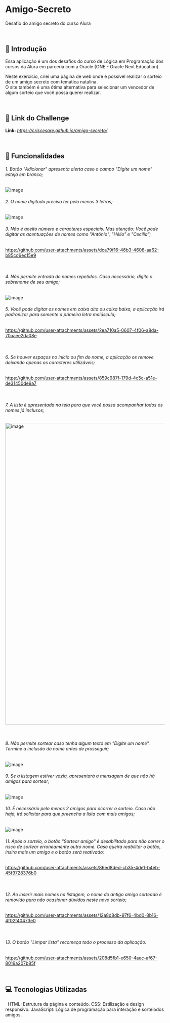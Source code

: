# Amigo-Secreto
Desafio do amigo secreto do curso Alura

&nbsp;
## **📖 Introdução**

Essa aplicação é um dos desafios do curso de Lógica em Programação dos cursos da Alura em parceria com a Oracle (ONE - Oracle Next Education).

Neste exercício, criei uma página de web onde é possível realizar o sorteio de um amigo secreto com temática natalina.  
O site também é uma ótima alternativa para selecionar um vencedor de algum sorteio que você possa querer realizar.

&nbsp;
## **🔗 Link do Challenge**

**Link:** *https://criscesare.github.io/amigo-secreto/*

&nbsp;
## **💼 Funcionalidades**

###### 1. Botão "Adicionar" apresenta alerta caso o campo "Digite um nome" esteja em branco;
![image](https://github.com/user-attachments/assets/93416e36-1bd5-44b3-84f1-f7f0983e479b)
&nbsp;
###### 2. O nome digitado precisa ter pelo menos 3 letras;
![image](https://github.com/user-attachments/assets/5dc73e99-4b54-4c5f-bc8b-e7845cf8aefa)
&nbsp;
###### 3. Não é aceito número e caracteres especiais. Mas atenção: Você pode digitar as acentuações de nomes como "Antônio", "Hélio" e "Cecília";
https://github.com/user-attachments/assets/dca79f16-46b3-4608-aa62-b85cd6ec15e9

&nbsp;
###### 4. Não permite entrada de nomes repetidos. Caso necessário, digite o sobrenome de seu amigo;
![image](https://github.com/user-attachments/assets/b9b7913c-5aad-49aa-9708-b9125c5e8e8c)
&nbsp;
###### 5. Você pode digitar os nomes em caixa alta ou caixa baixa, a aplicação irá padronizar para somente a primeira letra maiúscula;
https://github.com/user-attachments/assets/2ea710a5-0607-4f06-a8da-70aaee2da08e

&nbsp;
###### 6. Se houver espaços no início ou fim do nome, a aplicação os remove deixando apenas os caracteres utilizáveis;
https://github.com/user-attachments/assets/859c987f-179d-4c5c-a51e-de31450de9a7

&nbsp;
###### 7. A lista é apresentada na tela para que você possa acompanhar todos os nomes já inclusos;
<img width="954" alt="image" src="https://github.com/user-attachments/assets/02e59415-0114-4530-ab8b-4a5141c80c29" />

&nbsp;
###### 8. Não permite sortear caso tenha algum texto em "Digite um nome". Termine a inclusão do nome antes de prosseguir;
![image](https://github.com/user-attachments/assets/676ccee1-00e6-4aa6-92f6-0fd910e0698f)
&nbsp;
###### 9. Se a listagem estiver vazia, apresentará a mensagem de que não há amigos para sortear;
![image](https://github.com/user-attachments/assets/b5d62359-efe2-4c90-a0ce-b9bb79c97304)
&nbsp;
###### 10. É necessário pelo menos 2 amigos para ocorrer o sorteio. Caso não haja, irá solicitar para que preencha a lista com mais amigos;
![image](https://github.com/user-attachments/assets/39ecab37-af50-44d5-a8d1-a3528a6acdf1)
&nbsp;
###### 11. Após o sorteio, o botão "Sortear amigo" é desabilitado para não correr o risco de sortear erroneamente outro nome. Caso queira reabilitar o botão, insira mais um amigo e o botão será reativado;
https://github.com/user-attachments/assets/86ed8ded-cb35-4de1-b4eb-45f9728376b0

&nbsp;
###### 12. Ao inserir mais nomes na listagem, o nome do antigo amigo sorteado é removido para não ocasionar dúvidas neste novo sorteio;
https://github.com/user-attachments/assets/12a8d8db-97f6-4bd0-8b16-4f02f40473e0

&nbsp;
###### 13. O botão "Limpar lista" recomeça todo o processo da aplicação.
https://github.com/user-attachments/assets/208d5fb1-e650-4aec-af67-8019a207b85f

&nbsp;
## **💻 Tecnologias Utilizadas**
&nbsp;
HTML: Estrutura da página e conteúdo.
CSS: Estilização e design responsivo.
JavaScript: Lógica de programação para interação e sorteiodos amigos.
